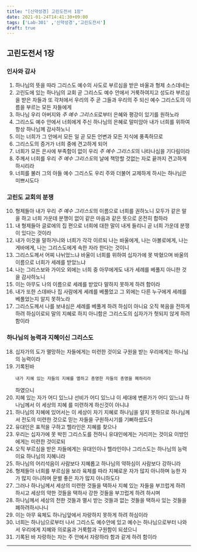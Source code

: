 ```yaml
---
title: "[신약성경] 고린도전서 1장"
date: 2021-01-24T14:41:30+09:00
tags: ['Lab-301' ,'신약성경','고린도전서']
draft: true
---
```

## 고린도전서 1장
### 인사와 감사 
1. 하나님의 뜻을 따라 그리스도 예수의 사도로 부르심을 받은 바울과 형제 소스데네는
2. 고린도에 있는 하나님의 교회 곧 그리스도 예수 안에서 거룩하여지고 성도라 부르심을 받은 자들과 또 각처에서
우리의 주 곧 그들과 우리의 주 되신 예수 그리스도의 이름을 부르는 모든 자들에게  
3. 하나님 우리 아버지와 *주 예수 그리스도*로부터 은혜와 평강이 있기를 원하노라
4. 그리스도 예수 안에서 너희에게 주신 하나님의 은혜로 말미암아 내가 너희를 위하여 항상 하나님께 감사하노니
5. 이는 너희가 그 안에서 모든 일 곧 모든 언변과 모든 지식에 풍족하므로
6. 그리스도의 증거가 너희 중에 견고하게 되어
7. 너희가 모든 은사에 부족함이 없이 우리 *주 예수 그리스도*의 나타나심을 기다림이라
8. 주께서 너희를 우리 *주 예수 그리스도*의 날에 책망할 것없는 자로 끝까지 견고하게 하시리라
9. 너희를 불러 그의 아들 예수 그리스도 우리 주와 더불어 교제하게 하시는 하나님은 미쁘시도다
### 고린도 교회의 분쟁
10. 형제들아 내가 우리 *주 예수 그리스도*의 이름으로 너희를 권하노니 모두가 같은 말을 하고 너희 가운데 분쟁이 없이 같은 마음과 같은 뜻으로 온전히 합하라
11. 내 형제들아 글로에의 집 편으로 너희에 대한 말이 내게 들리니 곧 너희 가운데 분쟁이 있다는 것이라
12. 내가 이것을 말하거니와 너희가 각각 이르되 나는 바울에게, 나는 아볼로에게, 나는 게바에게, 나는 그리스도에게 속한 자라 한다는 것이니
13. 그리스도께서 어찌 나뉘었느냐 바울이 너희를 위하여 십자가에 못 박혔으며 바울의 이름으로 너희가 세례를 받았느냐
14. 나는 그리스보와 가이오 외에는 너희 중 아무에게도 내가 세례를 베풀지 아니한 것을 감사하노니
15. 이는 아무도 나의 이름으로 세례를 받았다 말하지 못하게 하려 함이라
16. 내가 또한 스데바나 집 사람에게 세례를 베풀었고 그 외에는 다른 누구에게 세례를 베풀었는지 알지 못하노라
17. 그리스도께서 나를 보내심은 세례를 베풀게 하려 하심이 아니요 오직 복음을 전하게 하려 하심이로되 말의 지혜로 하지 아니함은 그리스도의 십자가가 헛되지 않게 하려 함이라
### 하나님의 능력과 지혜이신 그리스도
18. 십자가의 도가 멸망하는 자들에게는 미련한 것이요 구원을 받는 우리에게는 하나님의 능력이라
19. 기록된바
    ```
    내가 지혜 있는 자들의 지혜를 멸하고 총명한 자들의 총명을 폐하리라
    ```
    하였으니
20. 지혜 있는 자가 어디 있느냐 선비가 어디 있느냐 이 세대에 변론가가 어디 있느냐 하나님께서 이 세상의 지혜
를 미련하게 하신것이 아니냐  
21. 하나님의 지혜에 있어서는 이 세상이 자기 지혜로 하나님을 알지 못하므로 하나님께서 전도의 미련한 것으로 믿는 자들을 구원하시기를 기뻐하셨도다  
22. 유대인은 표적을 구하고 헬라인은 지혜를 찾으나
23. 우리는 십자가에 못 박힌 그리스도를 전하니 유대인에게는 거리끼는 것이요 이방인에게는 미련한 것이로되
24. 오직 부르심을 받은 자들에게는 유대인이나 헬라인이나 그리스도는 하나님의 능력이요 하나님의 지혜니라
25. 하나님의 어리석음이 사람보다 지혜롭고 하나님의 약하심이 사람보다 강하니라
26. 형제들아 너희를 부르심을 보라 육체를 따라 지혜로운 자가 많지 아니하며 능한 자가 많지 아니하며 문벌 좋은 자가 많지 아니하도다
27. 그러나 하나님께서 세상의 미련한 것들을 택하사 지혜 있는 자들을 부끄럽게 하려 하시고 세상의 약한 것들을 택하사
강한 것들을 부끄럽게 하려 하시며
28. 하나님께서 세상의 천한 것들과 멸시 받는 것들과 없는 것들을 택하사 있는 것들을 폐하려하시나니
29. 이는 아무 육체도 하나님앞에서 자랑하지 못하게 하려 하심이라
30. 너희는 하나님으로부터 나서 그리스도 예수안에 있고 예수는 하나님으로부터 나와서 우리에게 지혜와 의로움과 거룩함과 구원함이 되셨으니
31. 기록된 바 자랑하는 자는 주 안에서 자랑하라 함과 같게 하려 함이라
* * *
    